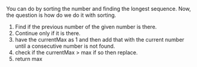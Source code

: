 You can do by sorting the number and finding the longest sequence.
​
Now, the question is how do we do it with sorting.
​
1. Find if the previous number of the given number is there.
2. Continue only if it is there.
3. have the currentMax as 1 and then add that with the current number until a consecutive number is not found.
4. check if the currentMax > max if so then replace.
5. return max